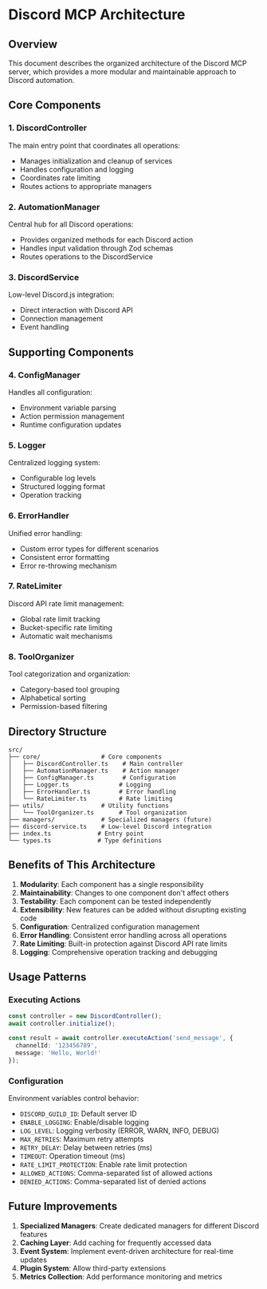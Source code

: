 # Discord MCP Architecture

## Overview

This document describes the organized architecture of the Discord MCP server, which provides a more modular and maintainable approach to Discord automation.

## Core Components

### 1. DiscordController
The main entry point that coordinates all operations:
- Manages initialization and cleanup of services
- Handles configuration and logging
- Coordinates rate limiting
- Routes actions to appropriate managers

### 2. AutomationManager
Central hub for all Discord operations:
- Provides organized methods for each Discord action
- Handles input validation through Zod schemas
- Routes operations to the DiscordService

### 3. DiscordService
Low-level Discord.js integration:
- Direct interaction with Discord API
- Connection management
- Event handling

## Supporting Components

### 4. ConfigManager
Handles all configuration:
- Environment variable parsing
- Action permission management
- Runtime configuration updates

### 5. Logger
Centralized logging system:
- Configurable log levels
- Structured logging format
- Operation tracking

### 6. ErrorHandler
Unified error handling:
- Custom error types for different scenarios
- Consistent error formatting
- Error re-throwing mechanism

### 7. RateLimiter
Discord API rate limit management:
- Global rate limit tracking
- Bucket-specific rate limiting
- Automatic wait mechanisms

### 8. ToolOrganizer
Tool categorization and organization:
- Category-based tool grouping
- Alphabetical sorting
- Permission-based filtering

## Directory Structure

```
src/
├── core/                 # Core components
│   ├── DiscordController.ts    # Main controller
│   ├── AutomationManager.ts    # Action manager
│   ├── ConfigManager.ts        # Configuration
│   ├── Logger.ts              # Logging
│   ├── ErrorHandler.ts        # Error handling
│   └── RateLimiter.ts         # Rate limiting
├── utils/                # Utility functions
│   └── ToolOrganizer.ts       # Tool organization
├── managers/             # Specialized managers (future)
├── discord-service.ts    # Low-level Discord integration
├── index.ts             # Entry point
└── types.ts             # Type definitions
```

## Benefits of This Architecture

1. **Modularity**: Each component has a single responsibility
2. **Maintainability**: Changes to one component don't affect others
3. **Testability**: Each component can be tested independently
4. **Extensibility**: New features can be added without disrupting existing code
5. **Configuration**: Centralized configuration management
6. **Error Handling**: Consistent error handling across all operations
7. **Rate Limiting**: Built-in protection against Discord API rate limits
8. **Logging**: Comprehensive operation tracking and debugging

## Usage Patterns

### Executing Actions
```typescript
const controller = new DiscordController();
await controller.initialize();

const result = await controller.executeAction('send_message', {
  channelId: '123456789',
  message: 'Hello, World!'
});
```

### Configuration
Environment variables control behavior:
- `DISCORD_GUILD_ID`: Default server ID
- `ENABLE_LOGGING`: Enable/disable logging
- `LOG_LEVEL`: Logging verbosity (ERROR, WARN, INFO, DEBUG)
- `MAX_RETRIES`: Maximum retry attempts
- `RETRY_DELAY`: Delay between retries (ms)
- `TIMEOUT`: Operation timeout (ms)
- `RATE_LIMIT_PROTECTION`: Enable rate limit protection
- `ALLOWED_ACTIONS`: Comma-separated list of allowed actions
- `DENIED_ACTIONS`: Comma-separated list of denied actions

## Future Improvements

1. **Specialized Managers**: Create dedicated managers for different Discord features
2. **Caching Layer**: Add caching for frequently accessed data
3. **Event System**: Implement event-driven architecture for real-time updates
4. **Plugin System**: Allow third-party extensions
5. **Metrics Collection**: Add performance monitoring and metrics